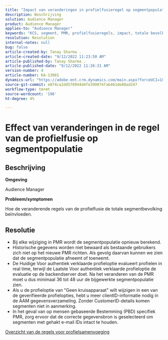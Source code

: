 ```yaml
---
title: "Impact van veranderingen in profielfusieregel op segmentpopulatie"
description: Beschrijving
solution: Audience Manager
product: Audience Manager
applies-to: "Audience Manager"
keywords: "KCS, segment, PMR, profielfusieregels, impact, totale bevolking, real-time bevolking, bevolking, verandering"
resolution: Resolution
internal-notes: null
bug: false
article-created-by: Tanay Sharma .
article-created-date: "9/12/2022 11:23:50 AM"
article-published-by: Tanay Sharma .
article-published-date: "9/12/2022 11:26:31 AM"
version-number: 4
article-number: KA-13981
dynamics-url: "https://adobe-ent.crm.dynamics.com/main.aspx?forceUCI=1&pagetype=entityrecord&etn=knowledgearticle&id=02c0eb5d-8d32-ed11-9db1-002248086735"
source-git-commit: e8f4ca2dd578944d4fe399074fab461de88ad247
workflow-type: tm+mt
source-wordcount: '196'
ht-degree: 4%

---
```


# Effect van veranderingen in de regel van de profielfusie op segmentpopulatie

## Beschrijving


<b>Omgeving</b>

Audience Manager



<b>Probleem/symptomen</b>

Hoe de veranderende regels van de profielfusie de totale segmentbevolking beïnvloeden.


## Resolutie


- Bij elke wijziging in PMR wordt de segmentpopulatie opnieuw berekend.
- Historische gegevens worden niet bewaard als bestaande gebruikers zich niet op het nieuwe PMR richten. Als gevolg daarvan kunnen we zien dat de segmentpopulatie afneemt of toeneemt.
- De Huidige Voor authentiek verklaarde profieloptie evalueert profielen in real time, terwijl de Laatste Voor authentiek verklaarde profieloptie de evaluatie op de backendserver doet. Na het veranderen van de PMR moet u dus minimaal 36 tot 48 uur de bijgewerkte segmentpopulatie zien.
- Als u de profieloptie van &quot;Geen kruisapparaat&quot; wilt wijzigen in een van de geverifieerde profielopties, hebt u meer clientID-informatie nodig in de AAM gegevensverzameling. Zonder CustomerID-details komen segmenten niet in aanmerking.
- In het geval van op mensen gebaseerde Bestemming (PBD) specifiek PMR, zorg ervoor dat de correcte gegevensbron is geselecteerd om segmenten met gehakt e-mail IDs intact te houden.




[Overzicht van de regels voor profielsamenvoeging](https://experienceleague.adobe.com/docs/audience-manager/user-guide/features/profile-merge-rules/merge-rules-overview.html?lang=en)
